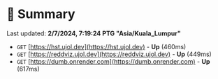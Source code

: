 # 📖 Summary
Last updated: **2/7/2024, 7:19:24 PTG "Asia/Kuala_Lumpur"**

- `GET` [https://hst.ujol.dev](https://hst.ujol.dev) - **Up** (460ms)
- `GET` [https://reddviz.ujol.dev](https://reddviz.ujol.dev) - **Up** (449ms)
- `GET` [https://dumb.onrender.com](https://dumb.onrender.com) - **Up** (617ms)
